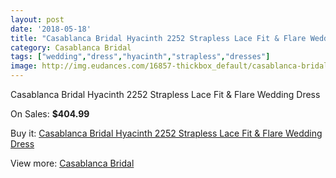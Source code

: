 ```yaml
---
layout: post
date: '2018-05-18'
title: "Casablanca Bridal Hyacinth 2252 Strapless Lace Fit & Flare Wedding Dress"
category: Casablanca Bridal
tags: ["wedding","dress","hyacinth","strapless","dresses"]
image: http://img.eudances.com/16857-thickbox_default/casablanca-bridal-hyacinth-2252-strapless-lace-fit-flare-wedding-dress.jpg
---
```

Casablanca Bridal Hyacinth 2252 Strapless Lace Fit & Flare Wedding Dress

On Sales: **$404.99**
<a href="https://www.eudances.com/en/casablanca-bridal/4945-casablanca-bridal-hyacinth-2252-strapless-lace-fit-flare-wedding-dress.html"><amp-img layout="responsive" width="600" height="600" src="//img.eudances.com/16857-thickbox_default/casablanca-bridal-hyacinth-2252-strapless-lace-fit-flare-wedding-dress.jpg" alt="Casablanca Bridal Hyacinth 2252 Strapless Lace Fit & Flare Wedding Dress 0" /></a>
<a href="https://www.eudances.com/en/casablanca-bridal/4945-casablanca-bridal-hyacinth-2252-strapless-lace-fit-flare-wedding-dress.html"><amp-img layout="responsive" width="600" height="600" src="//img.eudances.com/16862-thickbox_default/casablanca-bridal-hyacinth-2252-strapless-lace-fit-flare-wedding-dress.jpg" alt="Casablanca Bridal Hyacinth 2252 Strapless Lace Fit & Flare Wedding Dress 1" /></a>
<a href="https://www.eudances.com/en/casablanca-bridal/4945-casablanca-bridal-hyacinth-2252-strapless-lace-fit-flare-wedding-dress.html"><amp-img layout="responsive" width="600" height="600" src="//img.eudances.com/16861-thickbox_default/casablanca-bridal-hyacinth-2252-strapless-lace-fit-flare-wedding-dress.jpg" alt="Casablanca Bridal Hyacinth 2252 Strapless Lace Fit & Flare Wedding Dress 2" /></a>
<a href="https://www.eudances.com/en/casablanca-bridal/4945-casablanca-bridal-hyacinth-2252-strapless-lace-fit-flare-wedding-dress.html"><amp-img layout="responsive" width="600" height="600" src="//img.eudances.com/16860-thickbox_default/casablanca-bridal-hyacinth-2252-strapless-lace-fit-flare-wedding-dress.jpg" alt="Casablanca Bridal Hyacinth 2252 Strapless Lace Fit & Flare Wedding Dress 3" /></a>
<a href="https://www.eudances.com/en/casablanca-bridal/4945-casablanca-bridal-hyacinth-2252-strapless-lace-fit-flare-wedding-dress.html"><amp-img layout="responsive" width="600" height="600" src="//img.eudances.com/16859-thickbox_default/casablanca-bridal-hyacinth-2252-strapless-lace-fit-flare-wedding-dress.jpg" alt="Casablanca Bridal Hyacinth 2252 Strapless Lace Fit & Flare Wedding Dress 4" /></a>
<a href="https://www.eudances.com/en/casablanca-bridal/4945-casablanca-bridal-hyacinth-2252-strapless-lace-fit-flare-wedding-dress.html"><amp-img layout="responsive" width="600" height="600" src="//img.eudances.com/16858-thickbox_default/casablanca-bridal-hyacinth-2252-strapless-lace-fit-flare-wedding-dress.jpg" alt="Casablanca Bridal Hyacinth 2252 Strapless Lace Fit & Flare Wedding Dress 5" /></a>

Buy it: [Casablanca Bridal Hyacinth 2252 Strapless Lace Fit & Flare Wedding Dress](https://www.eudances.com/en/casablanca-bridal/4945-casablanca-bridal-hyacinth-2252-strapless-lace-fit-flare-wedding-dress.html "Casablanca Bridal Hyacinth 2252 Strapless Lace Fit & Flare Wedding Dress")

View more: [Casablanca Bridal](https://www.eudances.com/en/4-casablanca-bridal "Casablanca Bridal")